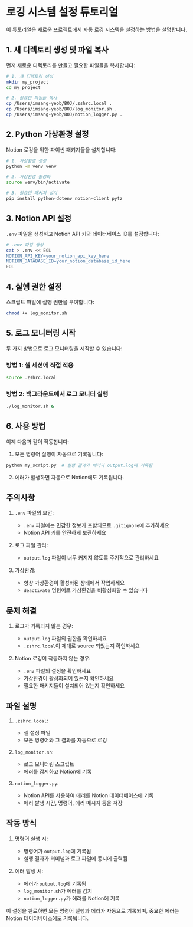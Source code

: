 # 로깅 시스템 설정 튜토리얼

이 튜토리얼은 새로운 프로젝트에서 자동 로깅 시스템을 설정하는 방법을 설명합니다.

## 1. 새 디렉토리 생성 및 파일 복사

먼저 새로운 디렉토리를 만들고 필요한 파일들을 복사합니다:

```bash
# 1. 새 디렉토리 생성
mkdir my_project
cd my_project

# 2. 필요한 파일들 복사
cp /Users/imsang-yeob/BOJ/.zshrc.local .
cp /Users/imsang-yeob/BOJ/log_monitor.sh .
cp /Users/imsang-yeob/BOJ/notion_logger.py .
```

## 2. Python 가상환경 설정

Notion 로깅을 위한 파이썬 패키지들을 설치합니다:

```bash
# 1. 가상환경 생성
python -m venv venv

# 2. 가상환경 활성화
source venv/bin/activate

# 3. 필요한 패키지 설치
pip install python-dotenv notion-client pytz
```

## 3. Notion API 설정

`.env` 파일을 생성하고 Notion API 키와 데이터베이스 ID를 설정합니다:

```bash
# .env 파일 생성
cat > .env << EOL
NOTION_API_KEY=your_notion_api_key_here
NOTION_DATABASE_ID=your_notion_database_id_here
EOL
```

## 4. 실행 권한 설정

스크립트 파일에 실행 권한을 부여합니다:

```bash
chmod +x log_monitor.sh
```

## 5. 로그 모니터링 시작

두 가지 방법으로 로그 모니터링을 시작할 수 있습니다:

### 방법 1: 셸 세션에 직접 적용
```bash
source .zshrc.local
```

### 방법 2: 백그라운드에서 로그 모니터 실행
```bash
./log_monitor.sh &
```

## 6. 사용 방법

이제 다음과 같이 작동합니다:

1. 모든 명령어 실행이 자동으로 기록됩니다:
```bash
python my_script.py  # 실행 결과와 에러가 output.log에 기록됨
```

2. 에러가 발생하면 자동으로 Notion에도 기록됩니다.

## 주의사항

1. `.env` 파일의 보안:
   - `.env` 파일에는 민감한 정보가 포함되므로 `.gitignore`에 추가하세요
   - Notion API 키를 안전하게 보관하세요

2. 로그 파일 관리:
   - `output.log` 파일이 너무 커지지 않도록 주기적으로 관리하세요

3. 가상환경:
   - 항상 가상환경이 활성화된 상태에서 작업하세요
   - `deactivate` 명령어로 가상환경을 비활성화할 수 있습니다

## 문제 해결

1. 로그가 기록되지 않는 경우:
   - `output.log` 파일의 권한을 확인하세요
   - `.zshrc.local`이 제대로 source 되었는지 확인하세요

2. Notion 로깅이 작동하지 않는 경우:
   - `.env` 파일의 설정을 확인하세요
   - 가상환경이 활성화되어 있는지 확인하세요
   - 필요한 패키지들이 설치되어 있는지 확인하세요

## 파일 설명

1. `.zshrc.local`: 
   - 셸 설정 파일
   - 모든 명령어와 그 결과를 자동으로 로깅

2. `log_monitor.sh`:
   - 로그 모니터링 스크립트
   - 에러를 감지하고 Notion에 기록

3. `notion_logger.py`:
   - Notion API를 사용하여 에러를 Notion 데이터베이스에 기록
   - 에러 발생 시간, 명령어, 에러 메시지 등을 저장

## 작동 방식

1. 명령어 실행 시:
   - 명령어가 `output.log`에 기록됨
   - 실행 결과가 터미널과 로그 파일에 동시에 출력됨

2. 에러 발생 시:
   - 에러가 `output.log`에 기록됨
   - `log_monitor.sh`가 에러를 감지
   - `notion_logger.py`가 에러를 Notion에 기록

이 설정을 완료하면 모든 명령어 실행과 에러가 자동으로 기록되며, 중요한 에러는 Notion 데이터베이스에도 기록됩니다.
